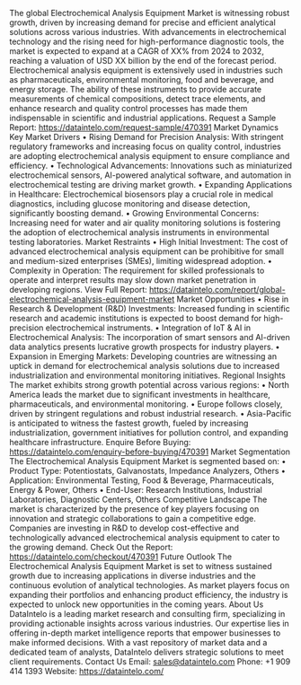 The global Electrochemical Analysis Equipment Market is witnessing robust growth, driven by increasing demand for precise and efficient analytical solutions across various industries. With advancements in electrochemical technology and the rising need for high-performance diagnostic tools, the market is expected to expand at a CAGR of XX% from 2024 to 2032, reaching a valuation of USD XX billion by the end of the forecast period.
Electrochemical analysis equipment is extensively used in industries such as pharmaceuticals, environmental monitoring, food and beverage, and energy storage. The ability of these instruments to provide accurate measurements of chemical compositions, detect trace elements, and enhance research and quality control processes has made them indispensable in scientific and industrial applications.
Request a Sample Report: https://dataintelo.com/request-sample/470391 
Market Dynamics
Key Market Drivers
•	Rising Demand for Precision Analysis: With stringent regulatory frameworks and increasing focus on quality control, industries are adopting electrochemical analysis equipment to ensure compliance and efficiency.
•	Technological Advancements: Innovations such as miniaturized electrochemical sensors, AI-powered analytical software, and automation in electrochemical testing are driving market growth.
•	Expanding Applications in Healthcare: Electrochemical biosensors play a crucial role in medical diagnostics, including glucose monitoring and disease detection, significantly boosting demand.
•	Growing Environmental Concerns: Increasing need for water and air quality monitoring solutions is fostering the adoption of electrochemical analysis instruments in environmental testing laboratories.
Market Restraints
•	High Initial Investment: The cost of advanced electrochemical analysis equipment can be prohibitive for small and medium-sized enterprises (SMEs), limiting widespread adoption.
•	Complexity in Operation: The requirement for skilled professionals to operate and interpret results may slow down market penetration in developing regions.
View Full Report: https://dataintelo.com/report/global-electrochemical-analysis-equipment-market
Market Opportunities
•	Rise in Research & Development (R&D) Investments: Increased funding in scientific research and academic institutions is expected to boost demand for high-precision electrochemical instruments.
•	Integration of IoT & AI in Electrochemical Analysis: The incorporation of smart sensors and AI-driven data analytics presents lucrative growth prospects for industry players.
•	Expansion in Emerging Markets: Developing countries are witnessing an uptick in demand for electrochemical analysis solutions due to increased industrialization and environmental monitoring initiatives.
Regional Insights
The market exhibits strong growth potential across various regions:
•	North America leads the market due to significant investments in healthcare, pharmaceuticals, and environmental monitoring.
•	Europe follows closely, driven by stringent regulations and robust industrial research.
•	Asia-Pacific is anticipated to witness the fastest growth, fueled by increasing industrialization, government initiatives for pollution control, and expanding healthcare infrastructure.
Enquire Before Buying: https://dataintelo.com/enquiry-before-buying/470391 
Market Segmentation
The Electrochemical Analysis Equipment Market is segmented based on:
•	Product Type: Potentiostats, Galvanostats, Impedance Analyzers, Others
•	Application: Environmental Testing, Food & Beverage, Pharmaceuticals, Energy & Power, Others
•	End-User: Research Institutions, Industrial Laboratories, Diagnostic Centers, Others
Competitive Landscape
The market is characterized by the presence of key players focusing on innovation and strategic collaborations to gain a competitive edge. Companies are investing in R&D to develop cost-effective and technologically advanced electrochemical analysis equipment to cater to the growing demand.
Check Out the Report: https://dataintelo.com/checkout/470391
Future Outlook
The Electrochemical Analysis Equipment Market is set to witness sustained growth due to increasing applications in diverse industries and the continuous evolution of analytical technologies. As market players focus on expanding their portfolios and enhancing product efficiency, the industry is expected to unlock new opportunities in the coming years.
About Us
DataIntelo is a leading market research and consulting firm, specializing in providing actionable insights across various industries. Our expertise lies in offering in-depth market intelligence reports that empower businesses to make informed decisions. With a vast repository of market data and a dedicated team of analysts, DataIntelo delivers strategic solutions to meet client requirements.
Contact Us
Email: sales@dataintelo.com
Phone: +1 909 414 1393
Website: https://dataintelo.com/
